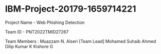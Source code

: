 # IBM-Project-20179-1659714221

Project Name - Web Phishing Detection

Team ID - PNT2022TMID27267

Team Members :
Muazzam N. Alseri [Team Lead]
Mohamed Suhaib Ahmed
Dilip Kumar K
Kishore G


